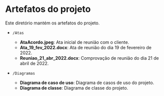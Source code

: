 # Artefatos do projeto

Este diretório mantém os artefatos do projeto. 

* `/Atas`
	* **AtaAcordo.jpeg**: Ata inicial de reunião com o cliente.
	* **Ata_19_fev_2022.docx**: Ata de reunião do dia 19 de fevereiro de 2022.
	* **Reuniao_21_abr_2022.docx**: Comprovação de reunião do dia 21 de abril de 2022.
	
* `/Diagramas`
	* **Diagrama de caso de uso**: Diagrama de casos de uso do projeto.
	* **Diagrama de classe**: Diagrama de classe do projeto.
